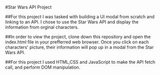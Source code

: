 #Star Wars API Project

##For this project I was tasked with building a UI modal from scratch and linking to an API. I chose to use the Star Wars API and display the information from orginal characters. 

##In order to view the project, clone down this repository and open the index.html file in your prefferred web browser. Once you click on each characters' picture, their information will pop up in a modal from the Star Wars API. 

##For this project I used HTML,CSS and JavaScript to make the API fetch call, and perform DOM manipulation.  
